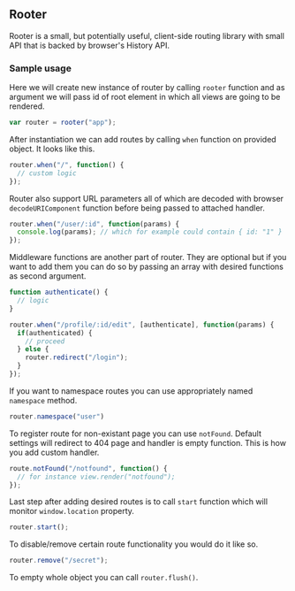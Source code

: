 ## Rooter

Rooter is a small, but potentially useful, client-side routing library with small API that is backed by browser's
History API.

### Sample usage

Here we will create new instance of router by calling `rooter` function and as
argument we will pass id of root element in which all views are going to be rendered.

```javascript
var router = rooter("app");
```

After instantiation we can add routes by calling `when` function on provided
object. It looks like this.

```javascript
router.when("/", function() {
  // custom logic
});
```

Router also support URL parameters all of which are decoded with browser
`decodeURIComponent` function before being passed to attached handler.

```javascript
router.when("/user/:id", function(params) {
  console.log(params); // which for example could contain { id: "1" } 
});
```

Middleware functions are another part of router. They are optional but if you
want to add them you can do so by passing an array with desired functions as
second argument.

```javascript
function authenticate() {
  // logic
}

router.when("/profile/:id/edit", [authenticate], function(params) {
  if(authenticated) {
    // proceed
  } else {
    router.redirect("/login");
  }
});
```

If you want to namespace routes you can use appropriately named `namespace`
method.


```javascript
router.namespace("user")
```

To register route for non-existant page you can use `notFound`. Default settings will
redirect to 404 page and handler is empty function. This is how you add custom
handler.

```javascript
route.notFound("/notfound", function() {
  // for instance view.render("notfound");
});
```

Last step after adding desired routes is to call `start` function which will
monitor `window.location` property.

```javascript
router.start();
```

To disable/remove certain route functionality you would do it like so.

```javascript
router.remove("/secret");
```

To empty whole object you can call `router.flush()`.
